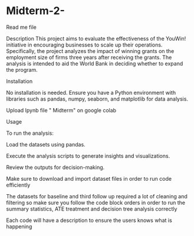 # Midterm-2-
Read me file 


Description
This project aims to evaluate the effectiveness of the YouWin! initiative in encouraging businesses to scale up their operations. Specifically, the project analyzes the impact of winning grants on the employment size of firms three years after receiving the grants. The analysis is intended to aid the World Bank in deciding whether to expand the program.


Installation

No installation is needed. Ensure you have a Python environment with libraries such as pandas, numpy, seaborn, and matplotlib for data analysis.

Upload Ipynb file " Midterm" on google colab 

Usage

To run the analysis:

Load the datasets using pandas.

Execute the analysis scripts to generate insights and visualizations.

Review the outputs for decision-making.

Make sure to download and import dataset files in order to run code efficiently 

The datasets for baseline and third follow up required a lot of cleaning and filtering so make sure you follow the code block orders in order to run the summary statistics, ATE treatment and decision tree analysis correctly 

Each code will have a description to ensure the users knows what is happening
